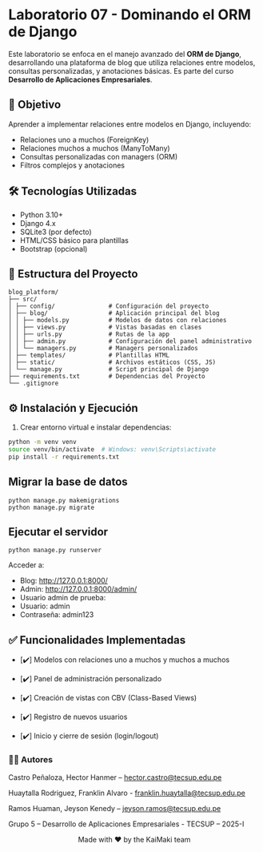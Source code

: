 # Laboratorio 07 - Dominando el ORM de Django

Este laboratorio se enfoca en el manejo avanzado del **ORM de Django**, desarrollando una plataforma de blog que utiliza relaciones entre modelos, consultas personalizadas, y anotaciones básicas. Es parte del curso **Desarrollo de Aplicaciones Empresariales**.

## 🎯 Objetivo

Aprender a implementar relaciones entre modelos en Django, incluyendo:

- Relaciones uno a muchos (ForeignKey)
- Relaciones muchos a muchos (ManyToMany)
- Consultas personalizadas con managers (ORM)
- Filtros complejos y anotaciones

  
## 🛠️ Tecnologías Utilizadas

- Python 3.10+  
- Django 4.x  
- SQLite3 (por defecto)  
- HTML/CSS básico para plantillas  
- Bootstrap (opcional)

## 📂 Estructura del Proyecto

```
blog_platform/
├── src/
│ ├── config/               # Configuración del proyecto
│ ├── blog/                 # Aplicación principal del blog
│ │ ├── models.py           # Modelos de datos con relaciones
│ │ ├── views.py            # Vistas basadas en clases
│ │ ├── urls.py             # Rutas de la app
│ │ ├── admin.py            # Configuración del panel administrativo
│ │ └── managers.py         # Managers personalizados
│ ├── templates/            # Plantillas HTML
│ ├── static/               # Archivos estáticos (CSS, JS)
│ └── manage.py             # Script principal de Django
├── requirements.txt        # Dependencias del Proyecto
└── .gitignore
```


## ⚙️ Instalación y Ejecución

1. Crear entorno virtual e instalar dependencias:

```bash
python -m venv venv
source venv/bin/activate  # Windows: venv\Scripts\activate
pip install -r requirements.txt
```


## Migrar la base de datos
```
python manage.py makemigrations
python manage.py migrate
```
## Ejecutar el servidor
```
python manage.py runserver
```

Acceder a:

- Blog: http://127.0.0.1:8000/
- Admin: http://127.0.0.1:8000/admin/
- Usuario admin de prueba:
- Usuario: admin
- Contraseña: admin123

## ✅ Funcionalidades Implementadas
- [✔️] Modelos con relaciones uno a muchos y muchos a muchos

- [✔️] Panel de administración personalizado

- [✔️] Creación de vistas con CBV (Class-Based Views)

- [✔️] Registro de nuevos usuarios

- [✔️] Inicio y cierre de sesión (login/logout)

### 👨‍💻 Autores

Castro Peñaloza, Hector Hanmer – hector.castro@tecsup.edu.pe

Huaytalla Rodriguez, Franklin Alvaro - franklin.huaytalla@tecsup.edu.pe

Ramos Huaman, Jeyson Kenedy – jeyson.ramos@tecsup.edu.pe

Grupo 5 
– Desarrollo de Aplicaciones Empresariales - TECSUP
– 2025-I
<p align="center">Made with ❤️ by the KaiMaki team</p>
